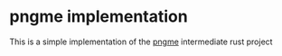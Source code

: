 # pngme implementation
This is a simple implementation of the [pngme](https://jrdngr.github.io/pngme_book/introduction.html/) intermediate rust project
